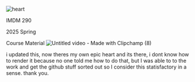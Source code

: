 ![heart](https://github.com/user-attachments/assets/f0c91918-60bf-4130-a0e5-c473b6071378)

IMDM 290 

2025 Spring

Course Material 
![Untitled video - Made with Clipchamp (8)](https://github.com/user-attachments/assets/f862236a-a226-4e8f-8bfd-47c7161032da)

i updated this, now theres my own epic heart and its there, i dont know how to render it because no one told me how to do that, but I was able to to the work
and get the github stuff sorted out so I consider this statisfactory in a sense. thank you.

